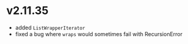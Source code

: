 # v2.11.35

* added `ListWrapperIterator`
* fixed a bug where `wraps` would sometimes fail with RecursionError


